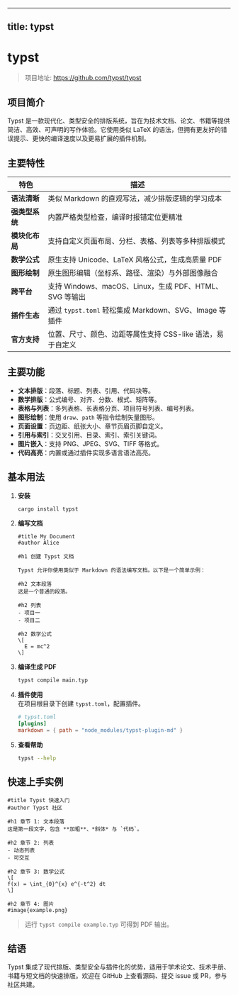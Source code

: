 
---
title: typst
---


# typst

> 项目地址: <https://github.com/typst/typst>

## 项目简介
Typst 是一款现代化、类型安全的排版系统，旨在为技术文档、论文、书籍等提供简洁、高效、可声明的写作体验。它使用类似 LaTeX 的语法，但拥有更友好的错误提示、更快的编译速度以及更易扩展的插件机制。

## 主要特性
| 特色 | 描述 |
|------|------|
| **语法清晰** | 类似 Markdown 的直观写法，减少排版逻辑的学习成本 |
| **强类型系统** | 内置严格类型检查，编译时报错定位更精准 |
| **模块化布局** | 支持自定义页面布局、分栏、表格、列表等多种排版模式 |
| **数学公式** | 原生支持 Unicode、LaTeX 风格公式，生成高质量 PDF |
| **图形绘制** | 原生图形编辑（坐标系、路径、渲染）与外部图像融合 |
| **跨平台** | 支持 Windows、macOS、Linux，生成 PDF、HTML、SVG 等输出 |
| **插件生态** | 通过 `typst.toml` 轻松集成 Markdown、SVG、Image 等插件 |
| **官方支持** | 位置、尺寸、颜色、边距等属性支持 CSS-like 语法，易于自定义 |

## 主要功能
- **文本排版**：段落、标题、列表、引用、代码块等。
- **数学排版**：公式编号、对齐、分数、根式、矩阵等。
- **表格与列表**：多列表格、长表格分页、项目符号列表、编号列表。
- **图形绘制**：使用 `draw`、`path` 等指令绘制矢量图形。
- **页面设置**：页边距、纸张大小、章节页眉页脚自定义。
- **引用与索引**：交叉引用、目录、索引、索引关键词。
- **图片嵌入**：支持 PNG、JPEG、SVG、TIFF 等格式。
- **代码高亮**：内置或通过插件实现多语言语法高亮。

## 基本用法

1. **安装**  
   ```bash
   cargo install typst
   ```

2. **编写文档**  
   ```typst
   #title My Document
   #author Alice

   #h1 创建 Typst 文档

   Typst 允许你使用类似于 Markdown 的语法编写文档。以下是一个简单示例：

   #h2 文本段落
   这是一个普通的段落。

   #h2 列表
   - 项目一
   - 项目二

   #h2 数学公式
   \[
     E = mc^2
   \]
   ```

3. **编译生成 PDF**  
   ```bash
   typst compile main.typ
   ```

4. **插件使用**  
   在项目根目录下创建 `typst.toml`，配置插件。  
   ```toml
   # typst.toml
   [plugins]
   markdown = { path = "node_modules/typst-plugin-md" }
   ```

5. **查看帮助**  
   ```bash
   typst --help
   ```

## 快速上手实例

```typst
#title Typst 快速入门
#author Typst 社区

#h1 章节 1: 文本段落
这是第一段文字，包含 **加粗**、*斜体* 与 `代码`。

#h2 章节 2: 列表
- 动态列表
- 可交互

#h2 章节 3: 数学公式
\[
f(x) = \int_{0}^{x} e^{-t^2} dt
\]

#h2 章节 4: 图片
#image{example.png}
```

> 运行 `typst compile example.typ` 可得到 PDF 输出。

## 结语
Typst 集成了现代排版、类型安全与插件化的优势，适用于学术论文、技术手册、书籍与短文档的快速排版。欢迎在 GitHub 上查看源码、提交 issue 或 PR，参与社区共建。